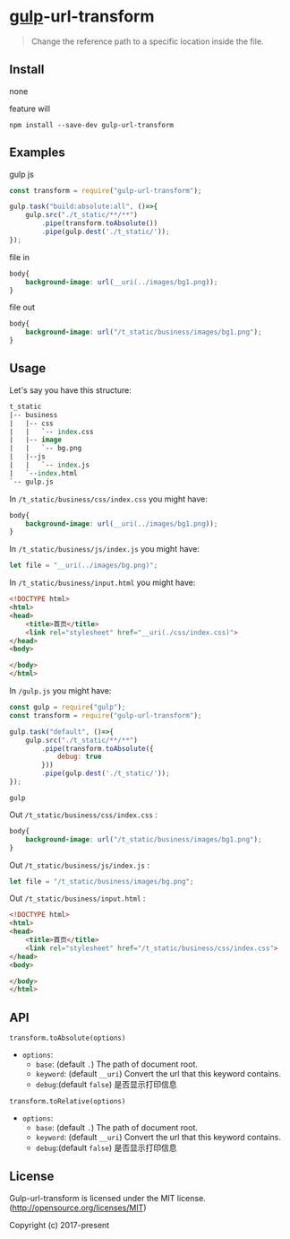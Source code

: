 
# [gulp](https://github.com/wearefractal/gulp)-url-transform
> Change the reference path to a specific location inside the file.

## Install

none

feature will
```
npm install --save-dev gulp-url-transform
```

## Examples

gulp js

```js
const transform = require("gulp-url-transform");

gulp.task("build:absolute:all", ()=>{
    gulp.src("./t_static/**/**")
        .pipe(transform.toAbsolute())
        .pipe(gulp.dest('./t_static/'));
});
```

file in

```css
body{
    background-image: url(__uri(../images/bg1.png));
}
```

file out
```css
body{
    background-image: url("/t_static/business/images/bg1.png");
}
```

## Usage

Let's say you have this structure:

```tcl
t_static
|-- business
|   |-- css
|   |   `-- index.css
|   |-- image
|   |   `-- bg.png
|   |--js
|   |   `-- index.js
|   `--index.html
`-- gulp.js
```
In `/t_static/business/css/index.css` you might have:

```css
body{
    background-image: url(__uri(../images/bg1.png));
}
```

In `/t_static/business/js/index.js` you might have:

```js
let file = "__uri(../images/bg.png)";
```

In `/t_static/business/input.html` you might have:

```html
<!DOCTYPE html>
<html>
<head>
    <title>首页</title>
    <link rel="stylesheet" href="__uri(./css/index.css)">
</head>
<body>

</body>
</html>
```

In `/gulp.js` you might have:

```js
const gulp = require("gulp");
const transform = require("gulp-url-transform");

gulp.task("default", ()=>{
    gulp.src("./t_static/**/**")
        .pipe(transform.toAbsolute({
            debug: true
        }))
        .pipe(gulp.dest('./t_static/'));
});
```

`gulp`

Out `/t_static/business/css/index.css` :

```css
body{
    background-image: url("/t_static/business/images/bg1.png");
}
```

Out `/t_static/business/js/index.js` :

```js
let file = "/t_static/business/images/bg.png";
```

Out `/t_static/business/input.html` :

```html
<!DOCTYPE html>
<html>
<head>
    <title>首页</title>
    <link rel="stylesheet" href="/t_static/business/css/index.css">
</head>
<body>

</body>
</html>
```



## API

`transform.toAbsolute(options)`
* `options`:
    * `base`: (default `.`) The path of document root.
    * `keyword`: (default `__uri`) Convert the url that this keyword contains.
    * `debug`:(default `false`) 是否显示打印信息

`transform.toRelative(options)`
* `options`:
    * `base`: (default `.`) The path of document root.
    * `keyword`: (default `__uri`) Convert the url that this keyword contains.
    * `debug`:(default `false`) 是否显示打印信息

## License

Gulp-url-transform is licensed under the MIT license. (http://opensource.org/licenses/MIT)

Copyright (c) 2017-present